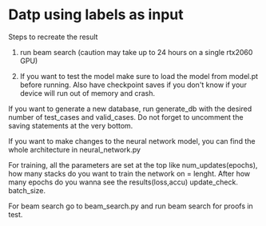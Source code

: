 <h1> Datp using labels as input </h1>

Steps to recreate the result <br>
1. run beam search (caution may take up to 24 hours on a single rtx2060 GPU)

2. If you want to test the model make sure to load the model from model.pt before running. Also have checkpoint saves if you don't know if your device will run out of memory and crash. 

If you want to generate a new database, run generate_db with the desired number of test_cases and valid_cases.
Do not forget to uncomment the saving statements at the very bottom.

If you want to make changes to the neural network model, you can find the whole architecture in neural_network.py

For training, all the parameters are set at the top like num_updates(epochs), how many stacks do you want to train the network on = lenght. After how many epochs do you wanna see the results(loss,accu) update_check. batch_size.

For beam search go to beam_search.py and run beam search for proofs in test.
